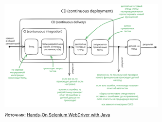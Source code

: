 ![](../assets/attachments/testing-cicd-scheme.excalidraw.svg)

Источник: [Hands-On Selenium WebDriver with Java](https://www.oreilly.com/library/view/hands-on-selenium-webdriver/9781098109998/)
